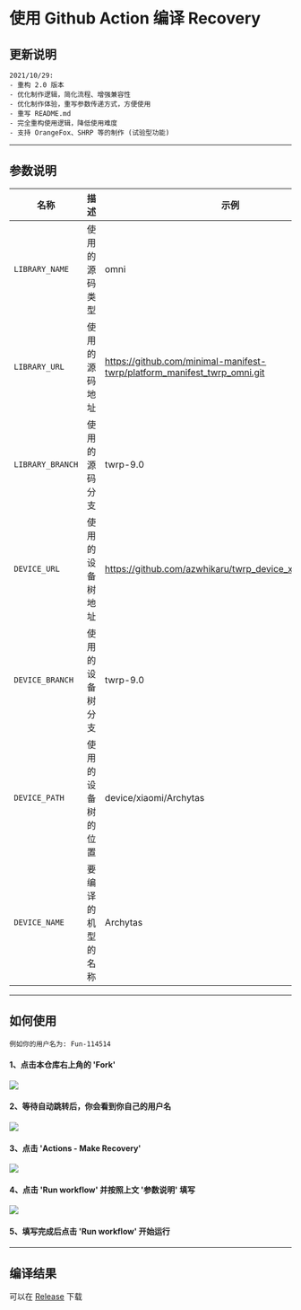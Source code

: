 # 使用 Github Action 编译 Recovery

## 更新说明
```
2021/10/29: 
- 重构 2.0 版本
- 优化制作逻辑，简化流程、增强兼容性
- 优化制作体验，重写参数传递方式，方便使用
- 重写 README.md
- 完全重构使用逻辑，降低使用难度
- 支持 OrangeFox、SHRP 等的制作 (试验型功能)
```

-----

## 参数说明

| 名称 | 描述 | 示例 |
| ------------ | ---------------- | ------------ |
| `LIBRARY_NAME` | 使用的源码类型 | omni |
| `LIBRARY_URL` | 使用的源码地址 | https://github.com/minimal-manifest-twrp/platform_manifest_twrp_omni.git |
| `LIBRARY_BRANCH` | 使用的源码分支 | twrp-9.0 |
| `DEVICE_URL` | 使用的设备树地址 | https://github.com/azwhikaru/twrp_device_xiaomi_archytas |
| `DEVICE_BRANCH` | 使用的设备树分支 | twrp-9.0 |
| `DEVICE_PATH` | 使用的设备树的位置 | device/xiaomi/Archytas |
| `DEVICE_NAME` | 要编译的机型的名称 | Archytas |

-----

## 如何使用
```
例如你的用户名为: Fun-114514
```
#### 1、点击本仓库右上角的 'Fork'
![](https://i.bmp.ovh/imgs/2021/10/6b6ed9f29e732372.png)
#### 2、等待自动跳转后，你会看到你自己的用户名
![](https://i.bmp.ovh/imgs/2021/10/66cfe324c0ebb69b.png)
#### 3、点击 'Actions - Make Recovery'
![](https://i.bmp.ovh/imgs/2021/10/23896d1b66292047.png)
#### 4、点击 'Run workflow' 并按照上文 '参数说明' 填写
![](https://i.bmp.ovh/imgs/2021/10/9cb7871267cf2f53.png)
#### 5、填写完成后点击 'Run workflow' 开始运行

------

## 编译结果
可以在 [Release](../../releases) 下载